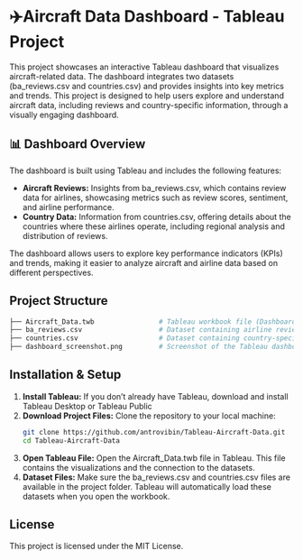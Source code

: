 # ✈️Aircraft Data Dashboard - Tableau Project
This project showcases an interactive Tableau dashboard that visualizes aircraft-related data. The dashboard integrates two datasets (ba_reviews.csv and countries.csv) and provides insights into key metrics and trends. This project is designed to help users explore and understand aircraft data, including reviews and country-specific information, through a visually engaging dashboard.

## 📊 Dashboard Overview
The dashboard is built using Tableau and includes the following features:

* **Aircraft Reviews:** Insights from ba_reviews.csv, which contains review data for airlines, showcasing metrics such as review scores, sentiment, and airline performance.
* **Country Data:** Information from countries.csv, offering details about the countries where these airlines operate, including regional analysis and distribution of reviews.

The dashboard allows users to explore key performance indicators (KPIs) and trends, making it easier to analyze aircraft and airline data based on different perspectives.

## Project Structure

```bash
├── Aircraft_Data.twb                # Tableau workbook file (Dashboard)
├── ba_reviews.csv                   # Dataset containing airline review data
├── countries.csv                    # Dataset containing country-specific data
├── dashboard_screenshot.png         # Screenshot of the Tableau dashboard
```
## Installation & Setup

1. **Install Tableau:** If you don’t already have Tableau, download and install Tableau Desktop or Tableau Public
2. **Download Project Files:**
   Clone the repository to your local machine:
   ```bash
   git clone https://github.com/antrovibin/Tableau-Aircraft-Data.git
   cd Tableau-Aircraft-Data
3. **Open Tableau File:**
   Open the Aircraft_Data.twb file in Tableau. This file contains the visualizations and the connection to the datasets.
4. **Dataset Files:**
   Make sure the ba_reviews.csv and countries.csv files are available in the project folder. Tableau will automatically load these datasets when you open the workbook.

## License
This project is licensed under the MIT License.
